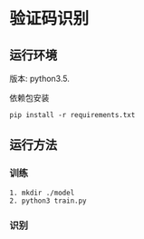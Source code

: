# 验证码识别

## 运行环境
版本: python3.5. 

依赖包安装

```
pip install -r requirements.txt
```

## 运行方法

### 训练
```
1. mkdir ./model
2. python3 train.py
```
### 识别

